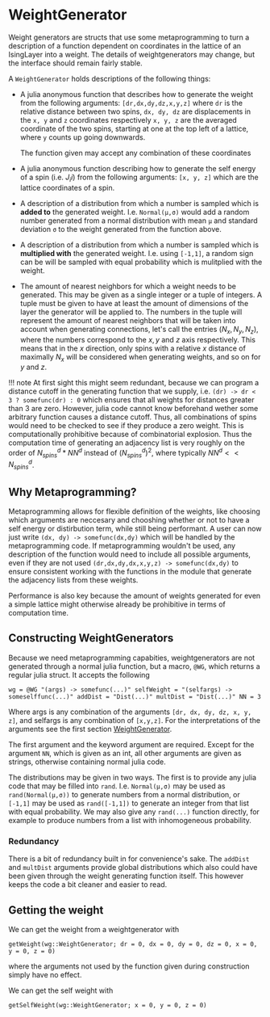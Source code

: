 # WeightGenerator

Weight generators are structs that use some metaprogramming to turn a description of a function dependent on coordinates in the lattice of an IsingLayer into a weight.
The details of weightgenerators may change, but the interface should remain fairly stable.

A `WeightGenerator` holds descriptions of the following things:

* A julia anonymous function that describes how to generate the weight from the following arguments:
    `[dr,dx,dy,dz,x,y,z]` where `dr` is the relative distance between two spins, `dx, dy, dz` are displacements in the `x, y` and `z` coordinates respectively
    `x, y, z` are the averaged coordinate of the two spins, starting at one at the top left of a lattice, where `y` counts up going downwards.

    The function given may accept any combination of these coordinates

* A julia anonymous function describing how to generate the self energy of a spin (i.e. $J_ii$) from the following arguments:
    `[x, y, z]` which are the lattice coordinates of a spin.

* A description of a distribution from which a number is sampled which is **added to** the generated weight.
    I.e. `Normal(μ,σ)` would add a random number generated from a normal distribution with mean `μ` and standard deviation `σ` to the weight generated from the function above.
 
* A description of a distribution from which a number is sampled which is **multiplied with** the generated weight.
    I.e. using `[-1,1]`, a random sign can be will be sampled with equal probability which is mulitplied with the weight.

* The amount of nearest neighbors for which a weight needs to be generated. This may be given as a single integer or a tuple of integers. A tuple must be given to have at least the amount of dimensions of the layer the generator will be applied to. The numbers in the tuple will represent the amount of nearest neighbors that will be taken into account when generating connections, let's call the entries $(N_x, N_y, N_z)$, where the numbers correspond to the $x,y$ and $z$ axis respectively. This means that in the $x$ direction, only spins with a relative $x$ distance of maximally $N_x$ will be considered when generating weights, and so on for $y$ and $z$.

!!! note
    At first sight this might seem redundant, because we can program a distance cutoff in the generating function that we supply, i.e. `(dr) -> dr < 3 ? somefunc(dr) : 0` which ensures that all weights for distances greater than 3 are zero. However, julia code cannot know beforehand wether some arbitrary function causes a distance cutoff. Thus, all combinations of spins would need to be checked to see if they produce a zero weight. This is computationally prohibitive because of combinatorial explosion. Thus the computation time of generating an adjacency list is very roughly on the order of $N_{spins}^d * {NN}^d$ instead of $(N_{spins}^d)^2$, where typically ${NN}^d << N_{spins}^d$.

## Why Metaprogramming?

Metaprogramming allows for flexible definition of the weights, like choosing which arguments are neccesary and chooshing whether or not to have a self energy or distirbution term, while still being performant. A user can now just write `(dx, dy) -> somefunc(dx,dy)` which will be handled by the metaprogramming code. If metaprogramming wouldn't be used, any description of the function would need to include all possible arguments, even if they are not used `(dr,dx,dy,dx,x,y,z) -> somefunc(dx,dy)` to ensure consistent working with the functions in the module that generate the adjacency lists from these weights.

Performance is also key because the amount of weights generated for even a simple lattice might otherwise already be prohibitive in terms of computation time.

## Constructing WeightGenerators

Because we need metaprogramming capabities, weightgenerators are not generated through a normal julia function, but a macro, `@WG`, which returns a regular julia struct. It accepts the following

```
wg = @WG "(args) -> somefunc(...)" selfWeight = "(selfargs) -> someselffunc(...)" addDist = "Dist(...)" multDist = "Dist(...)" NN = 3
```

Where args is any combination of the arguments `[dr, dx, dy, dz, x, y, z]`, and selfargs is any combination of `[x,y,z]`. For the interpretations of the arguments see the first section [WeightGenerator](@ref).

The first argument and the keyword argument are required. Except for the argument `NN`, which is given as an int, all other arguments are given as strings, otherwise containing normal julia code.

The distributions may be given in two ways. The first is to provide any julia code that may be filled into `rand`. I.e. `Normal(μ,σ)` may be used as `rand(Normal(μ,σ))` to generate numbers from a normal distribution, or `[-1,1]` may be used as `rand([-1,1])` to generate an integer from that list with equal probability. We may also give any `rand(...)` function directly, for example to produce numbers from a list with inhomogeneous probability.

### Redundancy

There is a bit of redundancy built in for convenience's sake. The `addDist` and `multDist` arguments provide global distributions which also could have been given through the weight generating function itself. This however keeps the code a bit cleaner and easier to read.

## Getting the weight

We can get the weight from a weightgenerator with

```
getWeight(wg::WeightGenerator; dr = 0, dx = 0, dy = 0, dz = 0, x = 0, y = 0, z = 0)
```

where the arguments not used by the function given during construction simply have no effect.

We can get the self weight with

```
getSelfWeight(wg::WeightGenerator; x = 0, y = 0, z = 0)
```
